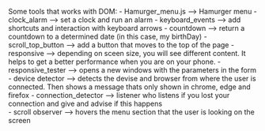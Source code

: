 Some tools that works with DOM:
    - Hamurger_menu.js --> Hamurger menu 
    - clock_alarm --> set a clock and run an alarm
    - keyboard_events --> add shortcuts and interaction with keyboard arrows
    - countdown --> return a countdown to a determined date (in this case, my birthDay)
    - scroll_top_button --> add a button that moves to the top of the page 
    - responsive --> depending on sceen size, you will see different content. It helps to get a better performance when you are on your phone.
    - responsive_tester --> opens a new windows with the parameters in the form
    - device detector --> detects the devise and browser from where the user is connected. Then shows a message thats only shown in chrome, edge and firefox 
    - connection_detector --> listener who listens if you lost your connection and give and advise if this happens  
    - scroll observer --> hovers the menu section that the user is looking on the screen